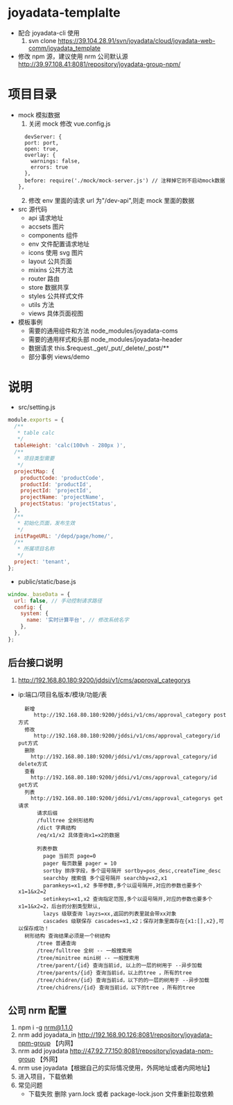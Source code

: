 # joyadata-templalte

- 配合 joyadata-cli 使用
  1. svn clone https://39.104.28.91/svn/joyadata/cloud/joyadata-web-comm/joyadata_template
- 修改 npm 源，建议使用 nrm 公司默认源 http://39.97.108.41:8081/repository/joyadata-group-npm/

# 项目目录

- mock 模拟数据
  1. 关闭 mock 修改 vue.config.js
  ```
    devServer: {
    port: port,
    open: true,
    overlay: {
      warnings: false,
      errors: true
    },
    before: require('./mock/mock-server.js') // 注释掉它则不启动mock数据
  },
  ```
  2. 修改 env 里面的请求 url 为"/dev-api",则走 mock 里面的数据
- src 源代码
  - api 请求地址
  - accsets 图片
  - components 组件
  - env 文件配置请求地址
  - icons 使用 svg 图片
  - layout 公共页面
  - mixins 公共方法
  - router 路由
  - store 数据共享
  - styles 公共样式文件
  - utils 方法
  - views 具体页面视图
- 模板事例
  - 需要的通用组件和方法 node_modules/joyadata-coms
  - 需要的通用样式和头部 node_modules/joyadata-header
  - 数据请求 this.\$request.\_get/\_put/\_delete/\_post/\*\*
  - 部分事例 views/demo

# 说明

- src/setting.js

```js
module.exports = {
  /**
   * table calc
   */
  tableHeight: 'calc(100vh - 280px )',
  /**
   * 项目类型需要
   */
  projectMap: {
    productCode: 'productCode',
    productId: 'productId',
    projectId: 'projectId',
    projectName: 'projectName',
    projectStatus: 'projectStatus',
  },
  /**
   * 初始化页面，发布生效
   */
  initPageURL: '/depd/page/home/',
  /**
   * 所属项目名称
   */
  project: 'tenant',
};
```

- public/static/base.js

```js
window._baseData = {
  url: false, // 手动控制请求路径
  config: {
    system: {
      name: '实时计算平台', // 修改系统名字
    },
  },
};
```

## 后台接口说明

1.  http://192.168.80.180:9200/jddsi/v1/cms/approval_categorys

- ip:端口/项目名版本/模块/功能/表

  ```
    新增
       http://192.168.80.180:9200/jddsi/v1/cms/approval_category post 方式
    修改
       http://192.168.80.180:9200/jddsi/v1/cms/approval_category/id put方式
    删除
      http://192.168.80.180:9200/jddsi/v1/cms/approval_category/id delete方式
    查看
      http://192.168.80.180:9200/jddsi/v1/cms/approval_category/id get方式
    列表
      http://192.168.80.180:9200/jddsi/v1/cms/approval_categorys get请求
        请求后缀
        /fulltree 全树形结构
        /dict 字典结构
        /eq/x1/x2 具体查询x1=x2的数据

        列表参数
          page 当前页 page=0
          pager 每页数量 pager = 10
          sortby 排序字段，多个逗号隔开 sortby=pos_desc,createTime_desc
          searchby 搜索值 多个逗号隔开 searchby=x2,x1
          paramkeys=x1,x2 多带参数,多个以逗号隔开,对应的参数也要多个 x1=1&x2=2
          setinkeys=x1,x2 查询指定范围,多个以逗号隔开,对应的参数也要多个 x1=1&x2=2，后台的分割类型默认,
          lazys 级联查询 layzs=xx,返回的列表里就会带xx对象
          cascades 级联保存 cascades=x1,x2；保存对象里面存在{x1:[],x2},可以保存成功！
    树形结构 查询结果必须是一个树结构
        /tree 普通查询
        /tree/fulltree 全树 -- 一般搜索用
        /tree/minitree mini树 -- 一般搜索用
        /tree/parent/{id} 查询当前id, 以上的一层的树用于 --异步加载
        /tree/parents/{id} 查询当前id，以上的tree ，所有的tree
        /tree/chidren/{id} 查询当前id，以下的的一层的树用于 --异步加载
        /tree/chidrens/{id} 查询当前id，以下的tree ，所有的tree

  ```

## 公司 nrm 配置

1. npm i -g nrm@1.1.0
2. nrm add joyadata_in http://192.168.90.126:8081/repository/joyadata-npm-group 【内网】
3. nrm add joyadata http://47.92.77.150:8081/repository/joyadata-npm-group 【外网】
4. nrm use joyadata【根据自己的实际情况使用，外网地址或者内网地址】
5. 进入项目，下载依赖
6. 常见问题
   - 下载失败
     删除 yarn.lock 或者 package-lock.json 文件重新拉取依赖
